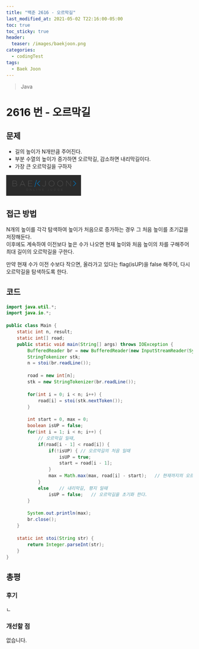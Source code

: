 ```yaml
---
title: "백준 2616 - 오르막길"
last_modified_at: 2021-05-02 T22:16:00-05:00
toc: true
toc_sticky: true
header:
  teaser: /images/baekjoon.png
categories: 
  - codingTest
tags:
  - Baek Joon
---
```

> Java

2616 번 - 오르막길
=============
 
## 문제
* 길의 높이가 N개만큼 주어진다.
* 부분 수열의 높이가 증가하면 오르막길, 감소하면 내리막길이다.  
* 가장 큰 오르막길을 구하자

[<img src="/images/baekjoon.png" width="40%" height="40%">](https://www.acmicpc.net/problem/2616)    

## 접근 방법
N개의 높이를 각각 탐색하여 높이가 처음으로 증가하는 경우 그 처음 높이를 초기값을 저장해둔다.  
이후에도 계속하여 이전보다 높은 수가 나오면 현재 높이와 처음 높이의 차를 구해주어 최대 길이의 오르막길을 구한다.  

만약 현재 수가 이전 수보다 작으면, 올라가고 있다는 flag(isUP)을 false 해주어, 다시 오르막길을 탐색하도록 한다.  

## 코드
```java
import java.util.*;
import java.io.*;

public class Main {
	static int n, result;
	static int[] road;
	public static void main(String[] args) throws IOException {
		BufferedReader br = new BufferedReader(new InputStreamReader(System.in));
    	StringTokenizer stk;
    	n = stoi(br.readLine());
    	
    	road = new int[n];
    	stk = new StringTokenizer(br.readLine());
    	
    	for(int i = 0; i < n; i++) {
    		road[i] = stoi(stk.nextToken());
    	}
    	
    	int start = 0, max = 0;
    	boolean isUP = false;	
    	for(int i = 1; i < n; i++) {
			// 오르막길 일때,
    		if(road[i - 1] < road[i]) {
    			if(!isUP) {	// 오르막길의 처음 일때
    				isUP = true;
    				start = road[i - 1];
    			}
				max = Math.max(max, road[i] - start);	// 현재까지의 오르막길 높이의 최대 값 갱신
    		}
    		else	// 내리막길, 평지 일때
    			isUP = false;	// 오르막길을 초기화 한다.
    	}
    	
    	System.out.println(max);
    	br.close();
	}

	static int stoi(String str) {
    	return Integer.parseInt(str);
    }
}
```
## 총평
### 후기
ㄴ
### 개선할 점
없습니다.  

<!-- ★
<img src="/images/codingTest/bj/문제번호.PNG" width="40%" height="40%">  

-->